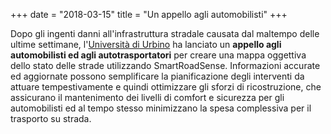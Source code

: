 +++
date = "2018-03-15"
title = "Un appello agli automobilisti"
+++

Dopo gli ingenti danni all'infrastruttura stradale causata dal maltempo delle ultime settimane, l'[Università di Urbino](http://www.uniurb.it) ha lanciato un **appello agli automobilisti ed agli autotrasportatori** per creare una mappa oggettiva dello stato delle strade utilizzando SmartRoadSense.
Informazioni accurate ed aggiornate possono semplificare la pianificazione degli interventi da attuare tempestivamente e quindi ottimizzare gli sforzi di ricostruzione, che assicurano il mantenimento dei livelli di comfort e sicurezza per gli automobilisti ed al tempo stesso minimizzano la spesa complessiva per il trasporto su strada.
